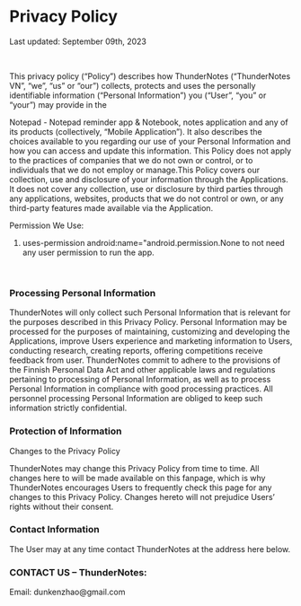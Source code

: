 <!DOCTYPE html PUBLIC "-//W3C//DTD XHTML 1.0 Transitional//EN" "http://www.w3.org/TR/xhtml1/DTD/xhtml1-transitional.dtd">
<html xmlns="http://www.w3.org/1999/xhtml">
<head>
<meta http-equiv="Content-Type" content="text/html; charset=utf-8" />

</head>

<body>
<p dir="ltr"><strong><h1>Privacy Policy</h1></strong></p>
<p dir="ltr">Last updated: September 09th, 2023</p>
<p dir="ltr"><br />
</p>
<p dir="ltr">This privacy policy (&ldquo;Policy&rdquo;) describes how ThunderNotes (&ldquo;ThunderNotes VN&rdquo;, &ldquo;we&rdquo;, &ldquo;us&rdquo; or &ldquo;our&rdquo;) collects, protects and uses the personally identifiable information (&ldquo;Personal Information&rdquo;) you (&ldquo;User&rdquo;, &ldquo;you&rdquo; or &ldquo;your&rdquo;) may provide in the </p>
<p dir="ltr">Notepad - Notepad reminder app &amp; Notebook, notes application and any of its products (collectively, &ldquo;Mobile Application&rdquo;). It also describes the choices available to you regarding our use of your Personal Information and how you can access and update this information. This Policy does not apply to the practices of companies that we do not own or control, or to individuals that we do not employ or manage.This Policy covers our collection, use and disclosure of your information through the Applications. It does not cover any collection, use or disclosure by third parties through any applications, websites, products that we do not control or own, or any third-party features made available via the Application.</p>
<p dir="ltr">Permission We Use:</strong></p>
<ol>
  <li dir="ltr">
    <p dir="ltr">uses-permission android:name=&quot;android.permission.None to not need any user permission to run the app.</p>
  </li>
</ol>
<p dir="ltr">&nbsp;</p>
<h3 id="h.p_ZZPzj8aFiF7D_l" dir="ltr" tabindex="-1">
  <div jscontroller="Ae65rd" jsaction="touchstart:UrsOsc; click:KjsqPd; focusout:QZoaZ; mouseover:y0pDld; mouseout:dq0hvd;fv1Rjc:jbFSOd;CrfLRd:SzACGe;">
    <div jsname="haAclf">
      <div role="presentation" jscontroller="mxS5xe" jsaction="click:cOuCgd; mousedown:UX7yZ; mouseup:lbsD7e; mouseenter:tfO1Yc; mouseleave:JywGue; focus:AHmuwe; blur:O22p3e; contextmenu:mg9Pef;" jsshadow="" aria-describedby="h.p_ZZPzj8aFiF7D_l" aria-label="Copy heading link" aria-disabled="false" data-tooltip="Copy heading link" aria-hidden="true" data-tooltip-position="top" data-tooltip-vertical-offset="12" data-tooltip-horizontal-offset="0"><a href="https://note.ecomobile.vn/privacy-policy#h.p_ZZPzj8aFiF7D" aria-label="Copy heading link" jsname="hiK3ld" role="button" aria-describedby="h.p_ZZPzj8aFiF7D_l">
        <div jsname="ksKsZd"></div>
        <span jsslot=""> </span></a></div>
    </div>
    Processing Personal Information</div>
</h3>
<p dir="ltr">ThunderNotes will only collect such Personal Information that is relevant for the purposes described in this Privacy Policy. Personal Information may be processed for the purposes of maintaining, customizing and developing the Applications, improve Users experience and marketing information to Users, conducting research, creating reports, offering competitions receive feedback from user. ThunderNotes commit to adhere to the provisions of the Finnish Personal Data Act and other applicable laws and regulations pertaining to processing of Personal Information, as well as to process Personal Information in compliance with good processing practices. All personnel processing Personal Information are obliged to keep such information strictly confidential.</p>
<div id="h.p_Wzdc2ffaiF7G"></div>
<h3 id="h.p_Wzdc2ffaiF7G_l" dir="ltr" tabindex="-1">
  <div jscontroller="Ae65rd" jsaction="touchstart:UrsOsc; click:KjsqPd; focusout:QZoaZ; mouseover:y0pDld; mouseout:dq0hvd;fv1Rjc:jbFSOd;CrfLRd:SzACGe;">
    <div jsname="haAclf">
      <div role="presentation" jscontroller="mxS5xe" jsaction="click:cOuCgd; mousedown:UX7yZ; mouseup:lbsD7e; mouseenter:tfO1Yc; mouseleave:JywGue; focus:AHmuwe; blur:O22p3e; contextmenu:mg9Pef;" jsshadow="" aria-describedby="h.p_Wzdc2ffaiF7G_l" aria-label="Copy heading link" aria-disabled="false" data-tooltip="Copy heading link" aria-hidden="true" data-tooltip-position="top" data-tooltip-vertical-offset="12" data-tooltip-horizontal-offset="0"><a href="https://note.ecomobile.vn/privacy-policy#h.p_Wzdc2ffaiF7G" aria-label="Copy heading link" jsname="hiK3ld" role="button" aria-describedby="h.p_Wzdc2ffaiF7G_l">
        <div jsname="ksKsZd"></div>
        <span jsslot=""> </span></a></div>
    </div>
    Protection of Information</div>
</h3>

<p dir="ltr">Changes to the Privacy Policy</p>
<p dir="ltr">ThunderNotes  may change this Privacy Policy from time to time. All changes here to will be made available on this fanpage, which is why ThunderNotes encourages Users to frequently check this page for any changes to this Privacy Policy. Changes hereto will not prejudice Users&rsquo; rights without their consent.</p>
<div id="h.p_j2X11_20iF7K"></div>
<h3 id="h.p_j2X11_20iF7K_l" dir="ltr" tabindex="-1">
  <div jscontroller="Ae65rd" jsaction="touchstart:UrsOsc; click:KjsqPd; focusout:QZoaZ; mouseover:y0pDld; mouseout:dq0hvd;fv1Rjc:jbFSOd;CrfLRd:SzACGe;">
    <div jsname="haAclf">
      <div role="presentation" jscontroller="mxS5xe" jsaction="click:cOuCgd; mousedown:UX7yZ; mouseup:lbsD7e; mouseenter:tfO1Yc; mouseleave:JywGue; focus:AHmuwe; blur:O22p3e; contextmenu:mg9Pef;" jsshadow="" aria-describedby="h.p_j2X11_20iF7K_l" aria-label="Copy heading link" aria-disabled="false" data-tooltip="Copy heading link" aria-hidden="true" data-tooltip-position="top" data-tooltip-vertical-offset="12" data-tooltip-horizontal-offset="0"><a href="https://note.ecomobile.vn/privacy-policy#h.p_j2X11_20iF7K" aria-label="Copy heading link" jsname="hiK3ld" role="button" aria-describedby="h.p_j2X11_20iF7K_l">
        <div jsname="ksKsZd"></div>
        <span jsslot=""> </span></a></div>
    </div>
    Contact Information</div>
</h3>
<p dir="ltr">The User may at any time contact ThunderNotes at the address here below.</p>
<div id="h.p_7TEsQW_wiF7L"></div>
<h3 id="h.p_7TEsQW_wiF7L_l" dir="ltr" tabindex="-1">
  <div jscontroller="Ae65rd" jsaction="touchstart:UrsOsc; click:KjsqPd; focusout:QZoaZ; mouseover:y0pDld; mouseout:dq0hvd;fv1Rjc:jbFSOd;CrfLRd:SzACGe;">
    <div jsname="haAclf">
      <div role="presentation" jscontroller="mxS5xe" jsaction="click:cOuCgd; mousedown:UX7yZ; mouseup:lbsD7e; mouseenter:tfO1Yc; mouseleave:JywGue; focus:AHmuwe; blur:O22p3e; contextmenu:mg9Pef;" jsshadow="" aria-describedby="h.p_7TEsQW_wiF7L_l" aria-label="Copy heading link" aria-disabled="false" data-tooltip="Copy heading link" aria-hidden="true" data-tooltip-position="top" data-tooltip-vertical-offset="12" data-tooltip-horizontal-offset="0"><a href="https://note.ecomobile.vn/privacy-policy#h.p_7TEsQW_wiF7L" aria-label="Copy heading link" jsname="hiK3ld" role="button" aria-describedby="h.p_7TEsQW_wiF7L_l">
        <div jsname="ksKsZd"></div>
        <span jsslot=""> </span></a></div>
    </div>
    CONTACT US – ThunderNotes:</div>
</h3>
<p dir="ltr">Email: dunkenzhao@gmail.com</p>
</body>
</html>
